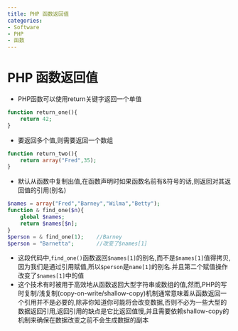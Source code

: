 ```yaml
---
title: PHP 函数返回值
categories:
- Software
- PHP
- 函数
---
```

# PHP 函数返回值

- PHP函数可以使用return关键字返回一个单值

```php
function return_one(){
    return 42;
}
```

- 要返回多个值,则需要返回一个数组

```php
function return_two(){
    return array("Fred",35);
}
```

- 默认从函数中复制出值,在函数声明时如果函数名前有&符号的话,则返回对其返回值的引用(别名)

```php
$names = array("Fred","Barney","Wilma","Betty");
function & find_one($n){
    global $names;
    return $names[$n];
}
$person = & find_one(1);    //Barney
$person = "Barnetta";		//改变了$names[1]	
```

- 这段代码中,`find_one()`函数返回`$names[1]`的别名,而不是`$names[1]`值得拷贝,因为我们是通过引用赋值,所以`$person`是`name[1]`的别名.并且第二个赋值操作改变了`$names[1]`中的值
- 这个技术有时被用于高效地从函数返回大型字符串或数组的值,然而,PHP的写时复制/浅复制(copy-on-write/shallow-copy)机制通常意味着从函数返回一个引用并不是必要的,除非你知道你可能将会改变数据,否则不必为一些大型的数据返回引用,返回引用的缺点是它比返回值慢,并且需要依赖shallow-copy的机制来确保在数据改变之前不会生成数据的副本